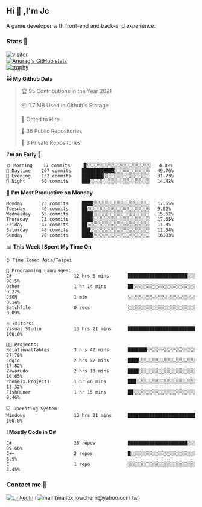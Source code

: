 ## Hi 👋 ,I'm Jc  

A game developer with front-end and back-end experience.  

### Stats  📝
[![visitor](https://visitor-badge.glitch.me/badge?page_id=jiowchern.jiowchern&style=flat-square&color=0088cc)](https://visitor-badge.glitch.me/badge?page_id=jiowchern.jiowchern&style=flat-square&color=0088cc)  
[![Anurag's GitHub stats](https://github-readme-stats.vercel.app/api?username=jiowchern&count_private=true&&show_icons=true)](https://github.com/anuraghazra/github-readme-stats)  
[![trophy](https://github-profile-trophy.vercel.app/?username=jiowchern)](https://github.com/ryo-ma/github-profile-trophy)  


<!--START_SECTION:waka-->
**🐱 My Github Data** 

> 🏆 95 Contributions in the Year 2021
 > 
> 📦 1.7 MB Used in Github's Storage 
 > 
> 💼 Opted to Hire
 > 
> 📜 36 Public Repositories 
 > 
> 🔑 3 Private Repositories  
 > 
**I'm an Early 🐤** 

```text
🌞 Morning    17 commits     █░░░░░░░░░░░░░░░░░░░░░░░░   4.09% 
🌆 Daytime    207 commits    ████████████░░░░░░░░░░░░░   49.76% 
🌃 Evening    132 commits    ████████░░░░░░░░░░░░░░░░░   31.73% 
🌙 Night      60 commits     ███░░░░░░░░░░░░░░░░░░░░░░   14.42%

```
📅 **I'm Most Productive on Monday** 

```text
Monday       73 commits     ████░░░░░░░░░░░░░░░░░░░░░   17.55% 
Tuesday      40 commits     ██░░░░░░░░░░░░░░░░░░░░░░░   9.62% 
Wednesday    65 commits     ████░░░░░░░░░░░░░░░░░░░░░   15.62% 
Thursday     73 commits     ████░░░░░░░░░░░░░░░░░░░░░   17.55% 
Friday       47 commits     ██░░░░░░░░░░░░░░░░░░░░░░░   11.3% 
Saturday     48 commits     ███░░░░░░░░░░░░░░░░░░░░░░   11.54% 
Sunday       70 commits     ████░░░░░░░░░░░░░░░░░░░░░   16.83%

```


📊 **This Week I Spent My Time On** 

```text
⌚︎ Time Zone: Asia/Taipei

💬 Programming Languages: 
C#                       12 hrs 5 mins       ██████████████████████░░░   90.5% 
Other                    1 hr 14 mins        ██░░░░░░░░░░░░░░░░░░░░░░░   9.27% 
JSON                     1 min               ░░░░░░░░░░░░░░░░░░░░░░░░░   0.14% 
Batchfile                0 secs              ░░░░░░░░░░░░░░░░░░░░░░░░░   0.09%

🔥 Editors: 
Visual Studio            13 hrs 21 mins      █████████████████████████   100.0%

🐱‍💻 Projects: 
RelationalTables         3 hrs 42 mins       ███████░░░░░░░░░░░░░░░░░░   27.78% 
Logic                    2 hrs 22 mins       ████░░░░░░░░░░░░░░░░░░░░░   17.82% 
Zawarudo                 2 hrs 13 mins       ████░░░░░░░░░░░░░░░░░░░░░   16.65% 
Phoneix.Project1         1 hr 46 mins        ███░░░░░░░░░░░░░░░░░░░░░░   13.32% 
FishHuner                1 hr 15 mins        ██░░░░░░░░░░░░░░░░░░░░░░░   9.46%

💻 Operating System: 
Windows                  13 hrs 21 mins      █████████████████████████   100.0%

```

**I Mostly Code in C#** 

```text
C#                       26 repos            ██████████████████████░░░   89.66% 
C++                      2 repos             █░░░░░░░░░░░░░░░░░░░░░░░░   6.9% 
C                        1 repo              ░░░░░░░░░░░░░░░░░░░░░░░░░   3.45%

```



<!--END_SECTION:waka-->



### Contact me 💬
[![LinkedIn](https://img.shields.io/badge/-JiowchernChen-0077B5?style==flat-square&logo=LinkedIn&logoColor=white)](https://www.linkedin.com/in/jiowchern-chen-4aaa90b7/) [![mail](https://img.shields.io/badge/-jiowchern%40yahoo.com.tw-blueviolet?style=flat-square&logo=yahoo!)](mailto:jiowchern@yahoo.com.tw)    

<!-- [![Linkedin Badge](https://img.shields.io/badge/-LinkedIn-blue?style=flat-square&logo=Linkedin&logoColor=white&link=https://www.linkedin.com/in/jiowchern-chen-4aaa90b7/)](https://www.linkedin.com/in/jiowchern-chen-4aaa90b7/) -->


<!--
**jiowchern/jiowchern** is a ✨ _special_ ✨ repository because its `README.md` (this file) appears on your GitHub profile.

Here are some ideas to get you started:

- 🔭 I’m currently working on ...
- 🌱 I’m currently learning ...
- 👯 I’m looking to collaborate on ...
- 🤔 I’m looking for help with ...
- 💬 Ask me about ...
- 📫 How to reach me: ...
- 😄 Pronouns: ...
- ⚡ Fun fact: ...
-->

